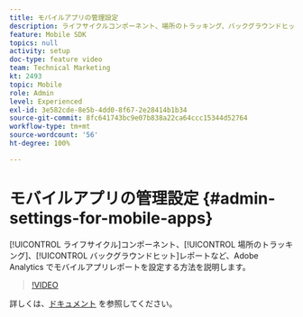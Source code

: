 ```yaml
---
title: モバイルアプリの管理設定
description: ライフサイクルコンポーネント、場所のトラッキング、バックグラウンドヒットレポートなど、Adobe Analytics でモバイルアプリレポートを設定する方法について説明します。
feature: Mobile SDK
topics: null
activity: setup
doc-type: feature video
team: Technical Marketing
kt: 2493
topic: Mobile
role: Admin
level: Experienced
exl-id: 3e582cde-8e5b-4dd0-8f67-2e28414b1b34
source-git-commit: 8fc641743bc9e07b838a22ca64ccc15344d52764
workflow-type: tm+mt
source-wordcount: '56'
ht-degree: 100%

---
```


# モバイルアプリの管理設定 {#admin-settings-for-mobile-apps}

[!UICONTROL ライフサイクル]コンポーネント、[!UICONTROL 場所のトラッキング]、[!UICONTROL バックグラウンドヒット]レポートなど、Adobe Analytics でモバイルアプリレポートを設定する方法を説明します。

>[!VIDEO](https://video.tv.adobe.com/v/39727/?quality=12&learn=on&captions=jpn)

詳しくは、[ドキュメント](https://experienceleague.adobe.com/docs/mobile-services/using/get-started-ug/gs.html?lang=ja) を参照してください。
